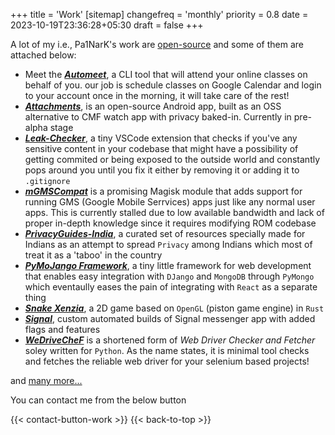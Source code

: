 +++
title = 'Work'
[sitemap]
  changefreq = 'monthly'
  priority = 0.8
date = 2023-10-19T23:36:28+05:30
draft = false
+++

A lot of my i.e., Pa1NarK's work are [open-source](https://github.com/pixincreate?tab=repositories) and some of them are attached below:

- Meet the [_**Automeet**_](https://github.com/pixincreate/Automeet),
a CLI tool that will attend your online classes on behalf of you. our job is schedule classes on Google Calendar and login to your account once in the morning, it will take care of the rest!
- [_**Attachments**_](https://github.com/pixincreate/Attachments), is an open-source Android app, built as an OSS alternative to CMF watch app with privacy baked-in. Currently in pre-alpha stage
- [_**Leak-Checker**_](https://github.com/pixincreate/leak-checker), a tiny VSCode extension that checks if you've any sensitive content in your codebase that might have a possibility of getting commited or being exposed to the outside world and constantly pops around you until you fix it either by removing it or adding it to `.gitignore`
- [_**mGMSCompat**_](https://github.com/pixincreate/mGMSCompat) is a promising Magisk module that adds support for running GMS (Google Mobile Serrvices) apps just like any normal user apps. This is currently stalled due to low available bandwidth and lack of proper in-depth knowledge since it requires modifying ROM codebase
- [_**PrivacyGuides-India**_](https://github.com/pixincreate/PrivacyGuides-India), a curated set of resources specially made for Indians as an attempt to spread `Privacy` among Indians which most of treat it as a 'taboo' in the country
- [_**PyMoJango Framework**_](https://github.com/pixincreate/pymojango-framework), a tiny little framework for web development that enables easy integration with `DJango` and `MongoDB` through `PyMongo` which eventaully eases the pain of integrating with `React` as a separate thing
- [_**Snake Xenzia**_](https://github.com/pixincreate/snake_game), a 2D game based on `OpenGL` (piston game engine) in `Rust`
- [_**Signal**_](https://github.com/pixincreate/Signal), custom automated builds of Signal messenger app with added flags and features
- [_**WeDriveCheF**_](https://github.com/pixincreate/WeDriveCheF) is a shortened form of _Web Driver Checker and Fetcher_ soley written for `Python`.  As the name states, it is minimal tool checks and fetches the reliable web driver for your selenium based projects!

and [many more...](https://github.com/pixincreate?tab=repositories)

You can contact me from the below button

{{< contact-button-work >}}
{{< back-to-top >}}
